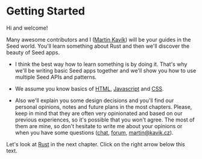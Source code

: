 # Getting Started

Hi and welcome! 

Many awesome contributors and I ([Martin Kavík](https://github.com/MartinKavik)) will be your guides in the Seed world. You'll learn something about Rust and then we'll discover the beauty of Seed apps.

- I think the best way how to learn something is by doing it. That's why we'll be writing basic Seed apps together and we'll show you how to use multiple Seed APIs and patterns.

- We assume you know basics of [HTML](https://developer.mozilla.org/en-US/docs/Learn/HTML/Introduction_to_HTML), [Javascript](https://developer.mozilla.org/en-US/docs/Web/JavaScript/A_re-introduction_to_JavaScript) and [CSS](https://developer.mozilla.org/en-US/docs/Learn/CSS/First_steps).

- Also we'll explain you some design decisions and you'll find our personal opinions, notes and future plans in the most chapters. Please, keep in mind that they are often very opinionated and based on our previous experiences, so it's possible that you won't agree.
The most of them are mine, so don't hesitate to write me about your opinions or when you have some questions ([chat](https://discord.gg/JHHcHp5), [forum](https://seed.discourse.group/), [martin@kavik.cz](mailto:martin@kavik.cz)).

Let's look at [Rust](https://www.rust-lang.org/) in the next chapter. Click on the right arrow below this text.

